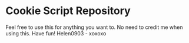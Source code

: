 # Cookie Script Repository
Feel free to use this for anything you want to.
No need to credit me when using this.
Have fun! 
Helen0903 - xoxoxo
